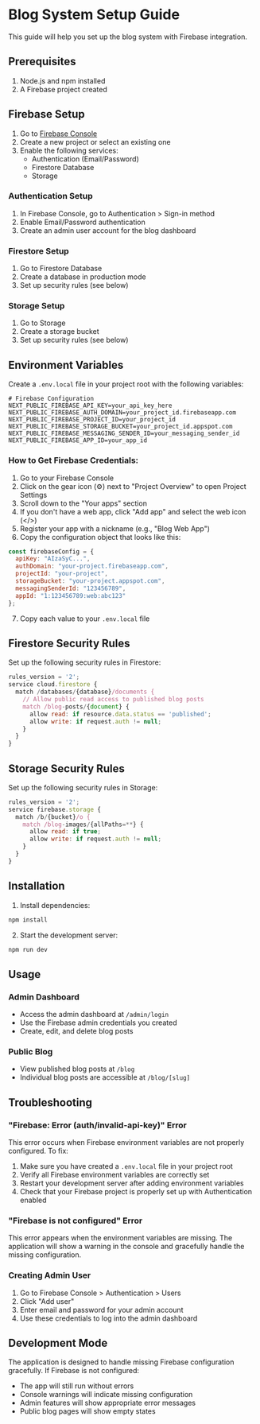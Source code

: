 # Blog System Setup Guide

This guide will help you set up the blog system with Firebase integration.

## Prerequisites

1. Node.js and npm installed
2. A Firebase project created

## Firebase Setup

1. Go to [Firebase Console](https://console.firebase.google.com/)
2. Create a new project or select an existing one
3. Enable the following services:
   - Authentication (Email/Password)
   - Firestore Database
   - Storage

### Authentication Setup
1. In Firebase Console, go to Authentication > Sign-in method
2. Enable Email/Password authentication
3. Create an admin user account for the blog dashboard

### Firestore Setup
1. Go to Firestore Database
2. Create a database in production mode
3. Set up security rules (see below)

### Storage Setup
1. Go to Storage
2. Create a storage bucket
3. Set up security rules (see below)

## Environment Variables

Create a `.env.local` file in your project root with the following variables:

```env
# Firebase Configuration
NEXT_PUBLIC_FIREBASE_API_KEY=your_api_key_here
NEXT_PUBLIC_FIREBASE_AUTH_DOMAIN=your_project_id.firebaseapp.com
NEXT_PUBLIC_FIREBASE_PROJECT_ID=your_project_id
NEXT_PUBLIC_FIREBASE_STORAGE_BUCKET=your_project_id.appspot.com
NEXT_PUBLIC_FIREBASE_MESSAGING_SENDER_ID=your_messaging_sender_id
NEXT_PUBLIC_FIREBASE_APP_ID=your_app_id
```

### How to Get Firebase Credentials:

1. Go to your Firebase Console
2. Click on the gear icon (⚙️) next to "Project Overview" to open Project Settings
3. Scroll down to the "Your apps" section
4. If you don't have a web app, click "Add app" and select the web icon (</>)
5. Register your app with a nickname (e.g., "Blog Web App")
6. Copy the configuration object that looks like this:

```javascript
const firebaseConfig = {
  apiKey: "AIzaSyC...",
  authDomain: "your-project.firebaseapp.com",
  projectId: "your-project",
  storageBucket: "your-project.appspot.com",
  messagingSenderId: "123456789",
  appId: "1:123456789:web:abc123"
};
```

7. Copy each value to your `.env.local` file

## Firestore Security Rules

Set up the following security rules in Firestore:

```javascript
rules_version = '2';
service cloud.firestore {
  match /databases/{database}/documents {
    // Allow public read access to published blog posts
    match /blog-posts/{document} {
      allow read: if resource.data.status == 'published';
      allow write: if request.auth != null;
    }
  }
}
```

## Storage Security Rules

Set up the following security rules in Storage:

```javascript
rules_version = '2';
service firebase.storage {
  match /b/{bucket}/o {
    match /blog-images/{allPaths=**} {
      allow read: if true;
      allow write: if request.auth != null;
    }
  }
}
```

## Installation

1. Install dependencies:
```bash
npm install
```

2. Start the development server:
```bash
npm run dev
```

## Usage

### Admin Dashboard
- Access the admin dashboard at `/admin/login`
- Use the Firebase admin credentials you created
- Create, edit, and delete blog posts

### Public Blog
- View published blog posts at `/blog`
- Individual blog posts are accessible at `/blog/[slug]`

## Troubleshooting

### "Firebase: Error (auth/invalid-api-key)" Error
This error occurs when Firebase environment variables are not properly configured. To fix:

1. Make sure you have created a `.env.local` file in your project root
2. Verify all Firebase environment variables are correctly set
3. Restart your development server after adding environment variables
4. Check that your Firebase project is properly set up with Authentication enabled

### "Firebase is not configured" Error
This error appears when the environment variables are missing. The application will show a warning in the console and gracefully handle the missing configuration.

### Creating Admin User
1. Go to Firebase Console > Authentication > Users
2. Click "Add user"
3. Enter email and password for your admin account
4. Use these credentials to log into the admin dashboard

## Development Mode

The application is designed to handle missing Firebase configuration gracefully. If Firebase is not configured:
- The app will still run without errors
- Console warnings will indicate missing configuration
- Admin features will show appropriate error messages
- Public blog pages will show empty states 